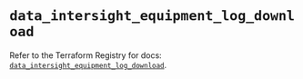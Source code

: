 # `data_intersight_equipment_log_download`

Refer to the Terraform Registry for docs: [`data_intersight_equipment_log_download`](https://registry.terraform.io/providers/ciscodevnet/intersight/1.0.71/docs/data-sources/equipment_log_download).
